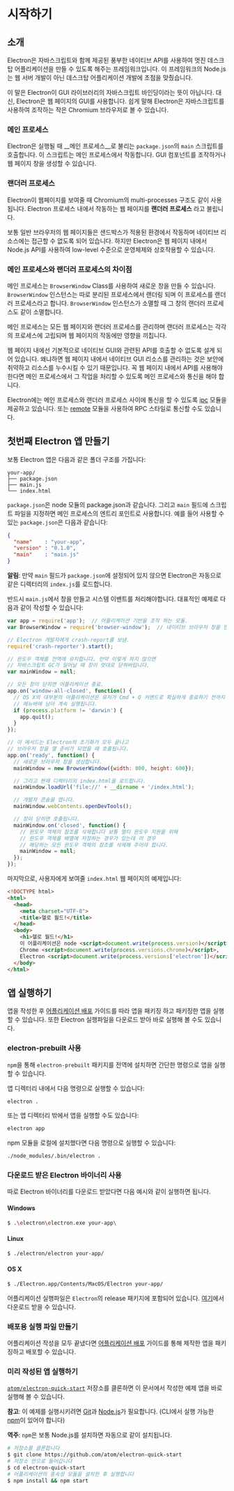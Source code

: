 ﻿# 시작하기

## 소개

Electron은 자바스크립트와 함께 제공된 풍부한 네이티브 API를 사용하여 멋진 데스크탑 어플리케이션을 만들 수 있도록 해주는 프레임워크입니다.
이 프레임워크의 Node.js는 웹 서버 개발이 아닌 데스크탑 어플리케이션 개발에 초점을 맞췄습니다.

이 말은 Electron이 GUI 라이브러리의 자바스크립트 바인딩이라는 뜻이 아닙니다.
대신, Electron은 웹 페이지의 GUI를 사용합니다. 쉽게 말해 Electron은 자바스크립트를 사용하여 조작하는 작은 Chromium 브라우저로 볼 수 있습니다.

### 메인 프로세스

Electron은 실행될 때 __메인 프로세스__로 불리는 `package.json`의 `main` 스크립트를 호출합니다.
이 스크립트는 메인 프로세스에서 작동합니다. GUI 컴포넌트를 조작하거나 웹 페이지 창을 생성할 수 있습니다.

### 랜더러 프로세스

Electron이 웹페이지를 보여줄 때 Chromium의 multi-processes 구조도 같이 사용됩니다.
Electron 프로세스 내에서 작동하는 웹 페이지를 __랜더러 프로세스__ 라고 불립니다.

보통 일반 브라우저의 웹 페이지들은 샌드박스가 적용된 환경에서 작동하며 네이티브 리소스에는 접근할 수 없도록 되어 있습니다.
하지만 Electron은 웹 페이지 내에서 Node.js API를 사용하여 low-level 수준으로 운영체제와 상호작용할 수 있습니다.

### 메인 프로세스와 랜더러 프로세스의 차이점

메인 프로세스는 `BrowserWindow` Class를 사용하여 새로운 창을 만들 수 있습니다.
`BrowserWindow` 인스턴스는 따로 분리된 프로세스에서 랜더링 되며 이 프로세스를 랜더러 프로세스라고 합니다.
`BrowserWindow` 인스턴스가 소멸할 때 그 창의 랜더러 프로세스도 같이 소멸합니다.

메인 프로세스는 모든 웹 페이지와 랜더러 프로세스를 관리하며 랜더러 프로세스는 각각의 프로세스에 고립되며 웹 페이지의 작동에만 영향을 끼칩니다.

웹 페이지 내에선 기본적으로 네이티브 GUI와 관련된 API를 호출할 수 없도록 설계 되어 있습니다.
왜냐하면 웹 페이지 내에서 네이티브 GUI 리소스를 관리하는 것은 보안에 취약하고 리소스를 누수시킬 수 있기 때문입니다.
꼭 웹 페이지 내에서 API를 사용해야 한다면 메인 프로세스에서 그 작업을 처리할 수 있도록 메인 프로세스와 통신을 해야 합니다.

Electron에는 메인 프로세스와 랜더러 프로세스 사이에 통신을 할 수 있도록 [ipc](../api/ipc-renderer.md) 모듈을 제공하고 있습니다.
또는 [remote](../api/remote.md) 모듈을 사용하여 RPC 스타일로 통신할 수도 있습니다.

## 첫번째 Electron 앱 만들기

보통 Electron 앱은 다음과 같은 폴더 구조를 가집니다:

```text
your-app/
├── package.json
├── main.js
└── index.html
```

`package.json`은 node 모듈의 package.json과 같습니다.
그리고 `main` 필드에 스크립트 파일을 지정하면 메인 프로세스의 엔트리 포인트로 사용합니다.
예를 들어 사용할 수 있는 `package.json`은 다음과 같습니다:

```json
{
  "name"    : "your-app",
  "version" : "0.1.0",
  "main"    : "main.js"
}
```

__알림__: 만약 `main` 필드가 `package.json`에 설정되어 있지 않으면 Electron은 자동으로 같은 디렉터리의 `index.js`를 로드합니다.

반드시 `main.js`에서 창을 만들고 시스템 이밴트를 처리해야합니다. 대표적인 예제로 다음과 같이 작성할 수 있습니다:

```javascript
var app = require('app');  // 어플리케이션 기반을 조작 하는 모듈.
var BrowserWindow = require('browser-window');  // 네이티브 브라우저 창을 만드는 모듈.

// Electron 개발자에게 crash-report를 보냄.
require('crash-reporter').start();

// 윈도우 객체를 전역에 유지합니다. 만약 이렇게 하지 않으면
// 자바스크립트 GC가 일어날 때 창이 멋대로 닫혀버립니다.
var mainWindow = null;

// 모든 창이 닫히면 어플리케이션 종료.
app.on('window-all-closed', function() {
  // OS X의 대부분의 어플리케이션은 유저가 Cmd + Q 커맨드로 확실하게 종료하기 전까지
  // 메뉴바에 남아 계속 실행됩니다.
  if (process.platform != 'darwin') {
    app.quit();
  }
});

// 이 메서드는 Electron의 초기화가 모두 끝나고
// 브라우저 창을 열 준비가 되었을 때 호출됩니다.
app.on('ready', function() {
  // 새로운 브라우저 창을 생성합니다.
  mainWindow = new BrowserWindow({width: 800, height: 600});

  // 그리고 현재 디렉터리의 index.html을 로드합니다.
  mainWindow.loadUrl('file://' + __dirname + '/index.html');

  // 개발자 콘솔을 엽니다.
  mainWindow.webContents.openDevTools();

  // 창이 닫히면 호출됩니다.
  mainWindow.on('closed', function() {
    // 윈도우 객체의 참조를 삭제합니다 보통 멀티 윈도우 지원을 위해
    // 윈도우 객체를 배열에 저장하는 경우가 있는데 이 경우
    // 해당하는 모든 윈도우 객체의 참조를 삭제해 주어야 합니다.
    mainWindow = null;
  });
});
```

마지막으로, 사용자에게 보여줄 `index.html` 웹 페이지의 예제입니다:

```html
<!DOCTYPE html>
<html>
  <head>
    <meta charset="UTF-8">
    <title>헬로 월드!</title>
  </head>
  <body>
    <h1>헬로 월드!</h1>
    이 어플리케이션은 node <script>document.write(process.version)</script>,
    Chrome <script>document.write(process.versions.chrome)</script>,
    Electron <script>document.write(process.versions['electron'])</script>을 사용합니다.
  </body>
</html>
```

## 앱 실행하기

앱을 작성한 후 [어플리케이션 배포](application-distribution.md) 가이드를 따라 앱을 패키징 하고 패키징한 앱을 실행할 수 있습니다.
또한 Electron 실행파일을 다운로드 받아 바로 실행해 볼 수도 있습니다.

### electron-prebuilt 사용

`npm`을 통해 `electron-prebuilt` 패키지를 전역에 설치하면 간단한 명령으로 앱을 실행할 수 있습니다.

앱 디렉터리 내에서 다음 명령으로 실행할 수 있습니다:

```bash
electron .
```

또는 앱 디렉터리 밖에서 앱을 실행할 수도 있습니다:

```bash
electron app
```

npm 모듈을 로컬에 설치했다면 다음 명령으로 실행할 수 있습니다:

```bash
./node_modules/.bin/electron .
```

### 다운로드 받은 Electron 바이너리 사용

따로 Electron 바이너리를 다운로드 받았다면 다음 예시와 같이 실행하면 됩니다.

#### Windows

```bash
$ .\electron\electron.exe your-app\
```

#### Linux

```bash
$ ./electron/electron your-app/
```

#### OS X

```bash
$ ./Electron.app/Contents/MacOS/Electron your-app/
```

어플리케이션 실행파일은 `Electron`의 release 패키지에 포함되어 있습니다.
[여기](https://github.com/atom/electron/releases)에서 다운로드 받을 수 있습니다.

### 배포용 실행 파일 만들기

어플리케이션 작성을 모두 끝냈다면 [어플리케이션 배포](application-distribution.md) 가이드를 통해 제작한 앱을 패키징하고 배포할 수 있습니다.

### 미리 작성된 앱 실행하기

[`atom/electron-quick-start`](https://github.com/atom/electron-quick-start) 저장소를 클론하면 이 문서에서 작성한 예제 앱을 바로 실행해 볼 수 있습니다.

**참고**: 이 예제를 실행시키려면 [Git](https://git-scm.com)과 [Node.js](https://nodejs.org/en/download/)가 필요합니다. (CLI에서 실행 가능한 [npm](https://npmjs.org)이 있어야 합니다)

**역주**: `npm`은 보통 Node.js를 설치하면 자동으로 같이 설치됩니다.

```bash
# 저장소를 클론합니다
$ git clone https://github.com/atom/electron-quick-start
# 저장소 안으로 들어갑니다
$ cd electron-quick-start
# 어플리케이션의 종속성 모듈을 설치한 후 실행합니다
$ npm install && npm start
```